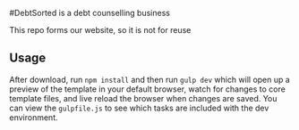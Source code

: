#DebtSorted is a debt counselling business

This repo forms our website, so it is not for reuse

## Usage

After download, run `npm install` and then run `gulp dev` which will open up a preview of the template in your default browser, watch for changes to core template files, and live reload the browser when changes are saved. You can view the `gulpfile.js` to see which tasks are included with the dev environment.
